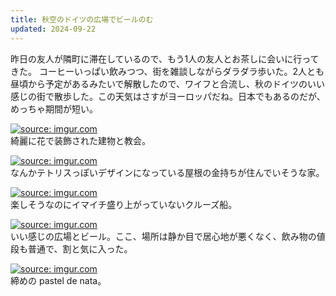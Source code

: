 ```yaml
---
title: 秋空のドイツの広場でビールのむ
updated: 2024-09-22
---
```


昨日の友人が隣町に滞在しているので、もう1人の友人とお茶しに会いに行ってきた。
コーヒーいっぱい飲みつつ、街を雑談しながらダラダラ歩いた。2人とも昼頃から予定があるみたいで解散したので、ワイフと合流し、秋のドイツのいい感じの街で散歩した。この天気はさすがヨーロッパだね。日本でもあるのだが、めっちゃ期間が短い。

<a href="https://imgur.com/zWfpD2J"><img src="https://i.imgur.com/zWfpD2J.jpg" title="source: imgur.com" /></a>  
綺麗に花で装飾された建物と教会。

<a href="https://imgur.com/HiwOTnI"><img src="https://i.imgur.com/HiwOTnI.jpg" title="source: imgur.com" /></a>  
なんかテトリスっぽいデザインになっている屋根の金持ちが住んでいそうな家。

<a href="https://imgur.com/n4o5X9z"><img src="https://i.imgur.com/n4o5X9z.jpg" title="source: imgur.com" /></a>  
楽しそうなのにイマイチ盛り上がっていないクルーズ船。

<a href="https://imgur.com/Gdmjl87"><img src="https://i.imgur.com/Gdmjl87.jpg" title="source: imgur.com" /></a>  
いい感じの広場とビール。ここ、場所は静か目で居心地が悪くなく、飲み物の値段も普通で、割と気に入った。

<a href="https://imgur.com/A9U2VmG"><img src="https://i.imgur.com/A9U2VmG.jpg" title="source: imgur.com" /></a>  
締めの pastel de nata。

